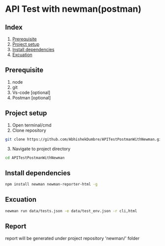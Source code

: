 # API Test with newman(postman)

## Index 
  1. [Prerequisite](#Preequisite)
  2. [Project setup](#Project-setup)
  3. [Install dependencies](#Install-dependencies)
  4. [Excuation](#Excuation)


## Prerequisite 
  1. node 
  2. git
  3. Vs-code [optional]
  4. Postman [optional]

## Project setup
  1. Open terminal/cmd
  2. Clone repository
  ```bash
  git clone https://github.com/AbhishekDumbre/APITestPostmanWithNewman.git
  ```
  3. Navigate to project directory 
  ```bash
  cd APITestPostmanWithNewman
  ```


##  Install dependencies
  ```bash
  npm install newman newman-reporter-html -g
  ```

## Excuation
  ```bash
  newman run data/tests.json -e data/test_env.json -r cli,html
  ```

## Report
   report will be generated under project repository 'newman/' folder


